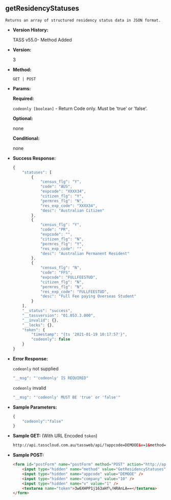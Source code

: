 **getResidencyStatuses**
----
	Returns an array of structured residency status data in JSON format.
	
* **Version History:**

	TASS v55.0- Method Added

* **Version:**

	3

* **Method:**

	`GET | POST`
  
* **Params:**

   **Required:**
 
	`codeonly [boolean]` - Return Code only. Must be 'true' or 'false'.                    

   **Optional:**

	none

   **Conditional:**

	none

* **Success Response:**

    ```javascript
	{
		"statuses": [
			{
				"census_flg": "Y",
				"code": "AUS",
				"expcode": "XXXX34",
				"citizen_flg": "Y",
				"permres_flg": "N",
				"res_exp_code": "XXXX34",
				"desc": "Australian Citizen"
			},
			{
				"census_flg": "Y",
				"code": "PR",
				"expcode": "",
				"citizen_flg": "N",
				"permres_flg": "Y",
				"res_exp_code": "",
				"desc": "Australian Permanent Resident"
			},
			{
				"census_flg": "N",
				"code": "FFS",
				"expcode": "FULLFEESTUD",
				"citizen_flg": "N",
				"permres_flg": "N",
				"res_exp_code": "FULLFEESTUD",
				"desc": "Full Fee paying Overseas Student"
			}
		],
		"__status": "success",
		"__tassversion": "01.053.3.000",
		"__invalid": {},
		"__locks": {},
		"token": {
			"timestamp": "{ts '2021-01-19 10:17:57'}",
			"codeonly": false
		}
	}
    ```
 
* **Error Response:**

    `codeonly` not supplied
    ```javascript
    "__msg": "'codeonly' IS REQUIRED"
    ```

    `codeonly` invalid
    ```javascript
    "__msg": "'codeonly' MUST BE 'true' or 'false'"
    ```
    
* **Sample Parameters:**

	```javascript
	{
		"codeonly":"false"
	}
	```

* **Sample GET:** (With URL Encoded `token`)

	```HTML
	http://api.tasscloud.com.au/tassweb/api/?appcode=DEMOOE&v=1&method=GetResidencyStatuses&token=3w6XHPP1j163aHf%2FHRAnLA%3D%3D&company=10
	```
  
* **Sample POST:**

	```HTML
	<form id="postForm" name="postForm" method="POST" action="http://api.tasscloud.com.au/tassweb/api/">
		<input type="hidden" name="method" value="GetResidencyStatuses" />
		<input type="hidden" name="appcode" value="DEMOOE" />
		<input type="hidden" name="company" value="10" />
		<input type="hidden" name="v" value="1" />
		<textarea name="token">3w6XHPP1j163aHf\/HRAnLA==</textarea>
	</form>
	```
